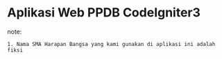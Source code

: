 # Aplikasi Web PPDB CodeIgniter3 



note:

	1. Nama SMA Harapan Bangsa yang kami gunakan di aplikasi ini adalah fiksi

